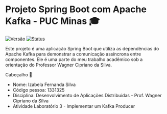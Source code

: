 # Projeto Spring Boot com Apache Kafka - PUC Minas 🎓

[![Versão](https://img.shields.io/badge/vers%C3%A3o-1.0.0-brightgreen)](https://github.com/seu-usuario/seu-projeto)
[![Status](https://img.shields.io/badge/status-em%20desenvolvimento-yellow)](https://github.com/seu-usuario/seu-projeto)

Este projeto é uma aplicação Spring Boot que utiliza as dependências do Apache Kafka para demonstrar a comunicação assíncrona entre componentes. 
Ele é uma parte do meu trabalho acadêmico sob a orientação do Professor Wagner Cipriano da Silva.

 Cabeçalho 📧
 
* Nome: Izabela Fernanda Silva 
* Código pessoa: 1331325
* Disciplina: Desenvolvimento de Aplicações Distribuídas - Prof. Wagner Cipriano da Silva
* Atividade Laboratório 3 - Implementar um Kafka Producer 
